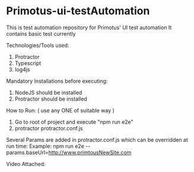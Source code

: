 # Primotus-ui-testAutomation

This is test automation repository for Primotus' UI test automation
It contains basic test currently

Technologies/Tools used:
1. Protractor
2. Typescript
3. log4js


Mandatory Installations before executing:
1. NodeJS should be installed
2. Protractor should be installed


How to Run: ( use any ONE of suitable way )
1. Go to root of project and execute "npm run e2e"
2. protractor protractor.conf.js

Several Params are added in protractor.conf.js which can be overridden at run time:
Example: npm run e2e --params.baseUrl=http://www.primtousNewSite.com


Video Attached:
